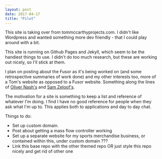 ```yaml
---
layout: post
date: 2017-04-17
title: "Pilot"
---
```


This site is taking over from tommccarthyprojects.com.  I didn't like Wordpress and wanted something more dev friendly -
 that I could play around with a bit.
 
 This site is running on Github Pages and Jekyll, which seem to be the handiest things to use.  I didn't do too much research, but
 these are working out nicely, so I'll stick at them.
 
 I plan on posting about the Fusor as it's being worked on (and some retrospective summaries of work done) and my other interests too, more
 of a Tom's website as opposed to a Fusor website.  Something along the lines of [Oliver Nash's](olivernash.org) and [Sam Zeloof's](sam.zeloof.xyz).
 
 The motivation for a site is something to keep a list and reference of whatever I'm doing.  I find I have no good reference for people
 when they ask what I'm up to.  This applies both to applications and day to day chat.
 
 Things to do:  
  - Set up custom domain.
  - Post about getting a mass flow controller working
  - Set up a separate website for my sports merchandise business, or contained within this, under custom domain ???
  - Link this base repo with the other themed repo OR just style this repo nicely and get rid of other one

